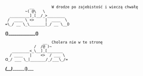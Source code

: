 
               __        W drodze po zajebistość i wieczą chwałę
             ~( @\   \
      _________]_[__/_>________
     /  ____ \ <>     |  ____  \
    =\_/ __ \_\_______|_/ __ \__D
________(__)_____________(__)____








                     __  Cholera nie w te stronę
                 /  /@ )~
       ________<_\__]_[_______
      / ____   |    <>  / ___ \
    ᗡ_/ ___ \_|_______/_/___\_/=  
_______(__)_____________(__)_____
